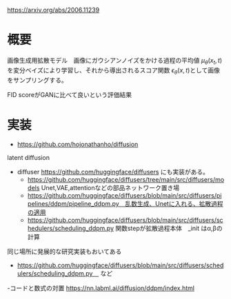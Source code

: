 https://arxiv.org/abs/2006.11239

# 概要
画像生成用拡散モデル　画像にガウシアンノイズをかける過程の平均値 $\mu_\theta(x_t,t)$ を変分ベイズにより学習し、それから導出されるスコア関数 $\epsilon_\theta(x,t)$として画像をサンプリングする。

FID scoreがGANに比べて良いという評価結果

# 実装
- https://github.com/hojonathanho/diffusion

latent diffusion

- diffuser https://github.com/huggingface/diffusers
にも実装がある。
   - https://github.com/huggingface/diffusers/tree/main/src/diffusers/models Unet,VAE,attentionなどの部品ネットワーク置き場
   - https://github.com/huggingface/diffusers/blob/main/src/diffusers/pipelines/ddpm/pipeline_ddpm.py　乱数生成、Unetに入れる、拡散過程の適用
   - https://github.com/huggingface/diffusers/blob/main/src/diffusers/schedulers/scheduling_ddpm.py 関数stepが拡散過程本体　_init はα,βの計算
 
同じ場所に発展的な研究実装もおいてある
 - https://github.com/huggingface/diffusers/blob/main/src/diffusers/schedulers/scheduling_ddpm.py　
など

-コードと数式の対置 https://nn.labml.ai/diffusion/ddpm/index.html

